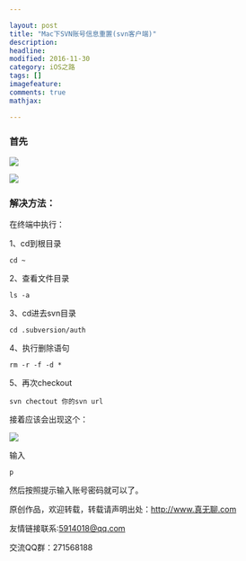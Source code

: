 ```yaml
---

layout: post
title: "Mac下SVN账号信息重置(svn客户端)"
description: 
headline: 
modified: 2016-11-30
category: iOS之路
tags: []
imagefeature: 
comments: true
mathjax: 

---
```


### 首先

![](http://oapglm9vz.bkt.clouddn.com/1480502527.png )

![](http://oapglm9vz.bkt.clouddn.com/1480502584.png )

### 解决方法：

在终端中执行：

1、cd到根目录
	
	cd ~

2、查看文件目录

	ls -a
	
3、cd进去svn目录

	cd .subversion/auth
	
4、执行删除语句

	rm -r -f -d *
	
5、再次checkout
	
	svn chectout 你的svn url
	
接着应该会出现这个：

![](http://oapglm9vz.bkt.clouddn.com/1480502940.png )

输入

	p

然后按照提示输入账号密码就可以了。
	


原创作品，欢迎转载，转载请声明出处：<http://www.真无聊.com>
 
友情链接联系:5914018@qq.com
 
交流QQ群：271568188
